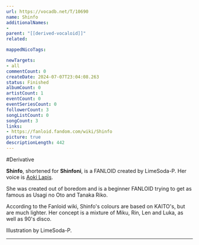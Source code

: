 ```yaml
---
url: https://vocadb.net/T/10690
name: Shinfo
additionalNames: 
- 
parent: "[[derived-vocaloid]]"
related:

mappedNicoTags:

newTargets:
- all
commentCount: 0
createDate: 2024-07-07T23:04:08.263
status: Finished
albumCount: 0
artistCount: 1
eventCount: 0
eventSeriesCount: 0
followerCount: 3
songListCount: 0
songCount: 3
links: 
- https://fanloid.fandom.com/wiki/Shinfo
picture: true
descriptionLength: 442
---
```


#Derivative

**Shinfo**, shortened for **Shinfoni**, is a FANLOID created by LimeSoda-P. Her voice is [Aoki Lapis](https://vocadb.net/Ar/156).

She was created out of boredom and is a beginner FANLOID trying to get as famous as Usagi no Oto and Tanaka Riko.

According to the Fanloid wiki, Shinfo's colours are based on KAITO's, but are much lighter. Her concept is a mixture of Miku, Rin, Len and Luka, as well as 90's disco.

Illustration by LimeSoda-P.

---

